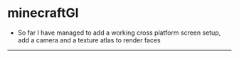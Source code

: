 # minecraftGl 

- So far I have managed to add a working cross platform screen setup, add a camera and a texture atlas to render faces
[](https://github.com/meemknight/photos/blob/master/mc1.png)
---